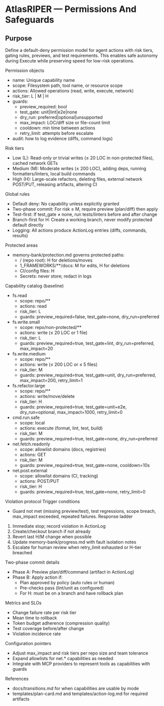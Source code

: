 # AtlasRIPER — Permissions And Safeguards

## Purpose
Define a default-deny permission model for agent actions with risk tiers, gating rules, previews, and test requirements. This enables safe autonomy during Execute while preserving speed for low-risk operations.

Permission objects
- name: Unique capability name
- scope: Filesystem path, tool name, or resource scope
- actions: Allowed operations (read, write, execute, network)
- risk_tier: L | M | H
- guards:
  - preview_required: bool
  - test_gate: unit|lint|e2e|none
  - dry_run: preferred|optional|unsupported
  - max_impact: LOC/diff size or file-count limit
  - cooldown: min time between actions
  - retry_limit: attempts before escalate
- audit: how to log evidence (diffs, command logs)

Risk tiers
- Low (L): Read-only or trivial writes (≤ 20 LOC in non-protected files), cached network GETs
- Medium (M): Moderate writes (≤ 200 LOC), adding deps, running formatters/linters, local build commands
- High (H): Large-scale refactors, deleting files, external network POST/PUT, releasing artifacts, altering CI

Global rules
- Default deny: No capability unless explicitly granted
- Two-phase commit: For risk ≥ M, require preview (plan/diff) then apply
- Test-first: If test_gate ≠ none, run tests/linters before and after change
- Branch-first for H: Create a working branch, never modify protected default directly
- Logging: All actions produce ActionLog entries (diffs, commands, results)

Protected areas
- memory-bank/protection.md governs protected paths:
  - / (repo root): H for deletions/moves
  - 1_FRAMEWORKS/**/docs: M for edits, H for deletions
  - CI/config files: H
  - Secrets: never store; redact in logs

Capability catalog (baseline)
- fs.read
  - scope: repo/**
  - actions: read
  - risk_tier: L
  - guards: preview_required=false, test_gate=none, dry_run=preferred
- fs.write.small
  - scope: repo/non-protected/**
  - actions: write (≤ 20 LOC or 1 file)
  - risk_tier: L
  - guards: preview_required=true, test_gate=lint, dry_run=preferred, max_impact=20
- fs.write.medium
  - scope: repo/**
  - actions: write (≤ 200 LOC or ≤ 5 files)
  - risk_tier: M
  - guards: preview_required=true, test_gate=unit, dry_run=preferred, max_impact=200, retry_limit=1
- fs.refactor.large
  - scope: repo/**
  - actions: write/move/delete
  - risk_tier: H
  - guards: preview_required=true, test_gate=unit+e2e, dry_run=optional, max_impact=1000, retry_limit=0
- cmd.run.safe
  - scope: local
  - actions: execute (format, lint, test, build)
  - risk_tier: M
  - guards: preview_required=true, test_gate=none, dry_run=preferred
- net.fetch.readonly
  - scope: allowlist domains (docs, registries)
  - actions: GET
  - risk_tier: M
  - guards: preview_required=true, test_gate=none, cooldown=10s
- net.post.external
  - scope: allowlist domains (CI, tracking)
  - actions: POST/PUT
  - risk_tier: H
  - guards: preview_required=true, test_gate=none, retry_limit=0

Violation protocol
Trigger conditions
- Guard not met (missing preview/test), test regressions, scope breach, max_impact exceeded, repeated failures.
Response ladder
1) Immediate stop; record violation in ActionLog
2) Create/checkout branch if not already
3) Revert last H/M change when possible
4) Update memory-bank/progress.md with fault isolation notes
5) Escalate for human review when retry_limit exhausted or H-tier breached

Two-phase commit details
- Phase A: Preview plan/diff/command (artifact in ActionLog)
- Phase B: Apply action if:
  - Plan approved by policy (auto rules or human)
  - Pre-checks pass (lint/unit as configured)
  - For H: must be on a branch and have rollback plan

Metrics and SLOs
- Change failure rate per risk tier
- Mean time to rollback
- Token budget adherence (compression quality)
- Test coverage before/after change
- Violation incidence rate

Configuration pointers
- Adjust max_impact and risk tiers per repo size and team tolerance
- Expand allowlists for net.* capabilities as needed
- Integrate with MCP providers to represent tools as capabilities with guards

References
- docs/transitions.md for when capabilities are usable by mode
- templates/plan-card.md and templates/action-log.md for required artifacts